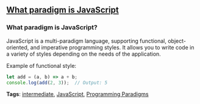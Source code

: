 ## [What paradigm is JavaScript](#what-paradigm-is-javascript)

### What paradigm is JavaScript?

JavaScript is a multi-paradigm language, supporting functional, object-oriented, and imperative programming styles. It allows you to write code in a variety of styles depending on the needs of the application.

Example of functional style:

```javascript
let add = (a, b) => a + b;
console.log(add(2, 3));  // Output: 5
```

**Tags**: [intermediate](./level/intermediate), [JavaScript](./theme/javascript), [Programming Paradigms](./theme/programming_paradigms)


